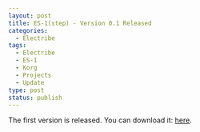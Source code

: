 ```yaml
---
layout: post
title: ES-1(step) - Version 0.1 Released
categories:
  - Electribe
tags:
  - Electribe
  - ES-1
  - Korg
  - Projects
  - Update
type: post
status: publish
---
```


The first version is released. You can download it: [here](/projects/es1-step).

